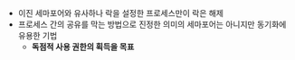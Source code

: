 - 이진 세마포어와 유사하나 락을 설정한 프로세스만이 락은 해제
- 프로세스 간의 공유를 막는 방법으로 진정한 의미의 세마포어는 아니지만 동기화에 유용한 기법
	- **독점적 사용 권한의 획득을 목표**